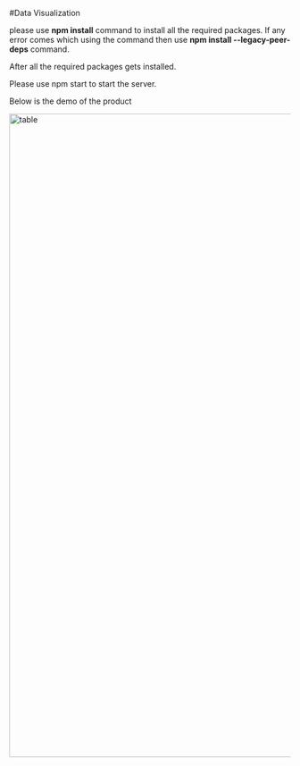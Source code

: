 #Data Visualization

please use <b>npm install</b> command to install all the required packages. If any error comes which using the command then use <b>npm install --legacy-peer-deps</b> command. <br>

After all the required packages gets installed. <br>

Please use npm start to start the server.

Below is the demo of the product


<img width="1152" alt="table" src="https://github.com/GovindaPedhiwal/Data_Visualization/assets/29222029/6e8cad1f-b40c-4670-80f8-7cf9c09a39f9">
